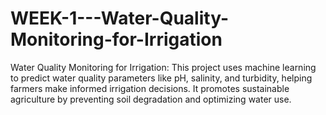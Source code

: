 # WEEK-1---Water-Quality-Monitoring-for-Irrigation
Water Quality Monitoring for Irrigation: This project uses machine learning to predict water quality parameters like pH, salinity, and turbidity, helping farmers make informed irrigation decisions. It promotes sustainable agriculture by preventing soil degradation and optimizing water use.
